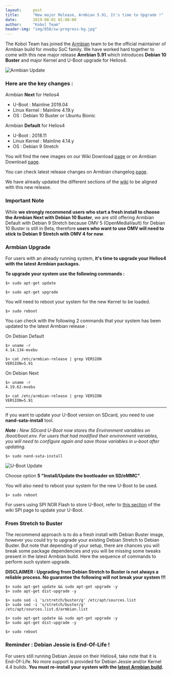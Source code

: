 ```yaml
---
layout:     post
title:      "New major Release, Armbian 5.91, It's time to Upgrade !"
date:       2019-08-01 01:00:00
author:     "Kobol Team"
header-img: "img/058/sw-progress-bg.jpg"
---
```


The Kobol Team has joined the [Armbian](https://www.armbian.com/) team to be the official maintainer of Armbian build for *mvebu* SoC family. We have worked hard together to come with this new major release  **Amrbian 5.91** which introduces **Debian 10 Buster** and major Kernel and U-Boot upgrade for Helios4.

![Armbian Update](/img/058/armbian-update.jpg)

### Here are the key changes :

Armbian **Next** for Helios4

- U-Boot : Mainline 2019.04
- Linux Kernel : Mainline 4.19.y
- OS : Debian 10 Buster or Ubuntu Bionic

Armbian **Default** for Helios4

- U-Boot : 2018.11
- Linux Kernel : Mainline 4.14.y
- OS : Debian 9 Stretch

You will find the new images on our Wiki Download [page](https://wiki.kobol.io/download/#latest-os-images) or on Armbian Download [page](https://dl.armbian.com/helios4/).

You can check latest release changes on Armbian changelog [page](https://docs.armbian.com/Release_Changelog/).

We have already updated the different sections of the [wiki](https://wiki.kobol.io) to be aligned with this new release.

### Important Note

While **we strongly recommend users who start a fresh install to choose the Armbian Next with Debian 10 Buster**, we are still offering Armbian Default with Debian 9 Stretch because OMV 5 (OpenMediaVault) for Debian 10 Buster is still in Beta, therefore **users who want to use OMV will need to stick to Debian 9 Stretch with OMV 4 for now**.

### Armbian Upgrade

For users with an already running system, **it's time to upgrade your Helios4 with the latest Armbian packages.**


**To upgrade your system use the following commands :**

```
$> sudo apt-get update

$> sudo apt-get upgrade
```

You will need to reboot your system for the new Kernel to be loaded.

```
$> sudo reboot
```

You can check with the following 2 commands that your system has been updated to the latest Armbian release :

On Debian Default

```
$> uname -r
4.14.134-mvebu

$> cat /etc/armbian-release | grep VERSION
VERSION=5.91
```

On Debian Next

```
$> uname -r
4.19.62-mvebu

$> cat /etc/armbian-release | grep VERSION
VERSION=5.91
```

---

If you want to update your U-Boot version on SDcard, you need to use **nand-sata-install** tool.

***Note :** New SDcard U-Boot now stores the Environment variables on /boot/boot.env. For users that had modified their environment variables, you will need to configure again and save those variables in u-boot after updating.*

```
$> sudo nand-sata-install
```

![U-Boot Update](/img/058/nand-sata-install.png)

Choose option **5 "Install/Update the bootloader on SD/eMMC"**.

You will also need to reboot your system for the new U-Boot to be used.

```
$> sudo reboot
```

For users using SPI NOR Flash to store U-Boot, refer to [this section](https://wiki.kobol.io/spi/#under-armbian) of the wiki SPI page to update your U-Boot.

### From Stretch to Buster

The recommend approach is to do a fresh install with Debian Buster image, however you could try to upgrade your existing Debian Stretch to Debian Buster. But note that depending of your setup, there are chances you will break some package dependencies and you will be missing some tweaks present in the latest Armbian build. Here the sequence of commands to perform such system upgrade.

**DISCLAIMER : Upgrading from Debian Stretch to Buster is not always a reliable process. No guarantee the following will not break your system !!!**

```
$> sudo apt-get update && sudo apt-get upgrade -y
$> sudo apt-get dist-upgrade -y

$> sudo sed -i 's/stretch/buster/g' /etc/apt/sources.list    
$> sudo sed -i 's/stretch/buster/g' /etc/apt/sources.list.d/armbian.list

$> sudo apt-get update && sudo apt-get upgrade -y
$> sudo apt-get dist-upgrade -y

$> sudo reboot
```

### Reminder : Debian Jessie is End-Of-Life !

For users still running Debian Jessie on their Helios4, take note that it is End-Of-Life. No more support is provided for Debian Jessie and/or Kernel 4.4 builds. **You must re-install your system with the [latest Armbian build](https://wiki.kobol.io/download/#latest-os-images).**
